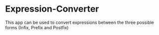 # Expression-Converter

This app can be used to convert expressions between the three possible forms (Infix, Prefix and Postfix)

